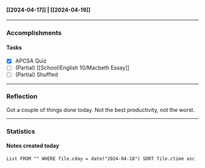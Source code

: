 #### [[2024-04-17]] | [[2024-04-19]]

---
### Accomplishments

#### Tasks
- [x] APCSA Quiz
- [ ] (Partial) [[School/English 10/Macbeth Essay]]
- [ ] (Partial) Shuffled

---
### Reflection
Got a couple of things done today. Not the best productivity, not the worst.

---
### Statistics
#### Notes created today
```dataview
List FROM "" WHERE file.cday = date("2024-04-18") SORT file.ctime asc
```